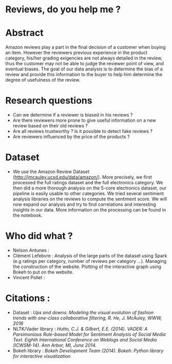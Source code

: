 # Reviews, do you help me ?

# Abstract
Amazon reviews play a part in the final decision of a customer when buying an item. However the reviewers previous experience in the product category, his/her grading exigencies are not always detailed in the review, thus the customer may not be able to judge the reviewer point of view, and eventual biases. The goal of our data analysis is to determine the bias of a review and provide this information to the buyer to help him determine the degree of usefulness of the review.

# Research questions
- Can we determine if a reviewer is biased in his reviews ?
- Are there reviewers more prone to give useful information on a new review based on their old reviews ?
- Are all reviews trustworthy ? Is it possible to detect fake reviews ?
- Are reviewers influenced by the price of the products ?


# Dataset
- We use the Amazon Review Dataset (http://jmcauley.ucsd.edu/data/amazon/). More precisely, we first processed the full ratings dataset and the full electronics category. We then did a more thorough analysis on the 5-core electronics dataset, our pipeline is easily usable to other categories. We tried several sentiment analysis libraries on the reviews to compute the sentiment score. We will now expand our analysis and try to find correlations and interesting insights in our data. More information on the processing can be found in the notebook.


# Who did what ?
- Nelson Antunes :
- Clément Lefebvre : Analysis of the large parts of the dataset using Spark (e.g ratings per category, number of reviews per category ...). Managing the construction of the website. Plotting of the interactive graph using Bokeh to put on the website.
- Vincent Pollet : 


# Citations : 
- Dataset : _Ups and downs: Modeling the visual evolution of fashion trends with one-class collaborative filtering, R. He, J. McAuley, WWW, 2016_
- NLTK/Vader library : _Hutto, C.J. & Gilbert, E.E. (2014). VADER: A Parsimonious Rule-based Model for Sentiment Analysis of Social Media Text. Eighth International Conference on Weblogs and Social Media (ICWSM-14). Ann Arbor, MI, June 2014._
- Bokeh library : _Bokeh Development Team (2014). Bokeh: Python library for interactive visualization_
